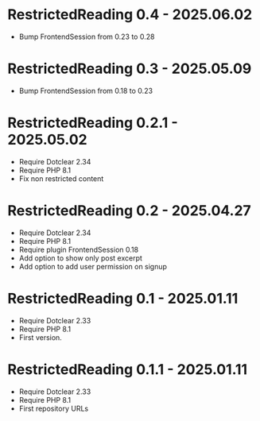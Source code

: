 RestrictedReading 0.4 - 2025.06.02
===========================================================
* Bump FrontendSession from 0.23 to 0.28

RestrictedReading 0.3 - 2025.05.09
===========================================================
* Bump FrontendSession from 0.18 to 0.23

RestrictedReading 0.2.1 - 2025.05.02
===========================================================
* Require Dotclear 2.34
* Require PHP 8.1
* Fix non restricted content

RestrictedReading 0.2 - 2025.04.27
===========================================================
* Require Dotclear 2.34
* Require PHP 8.1
* Require plugin FrontendSession 0.18
* Add option to show only post excerpt
* Add option to add user permission on signup

RestrictedReading 0.1 - 2025.01.11
===========================================================
* Require Dotclear 2.33
* Require PHP 8.1
* First version.

RestrictedReading 0.1.1 - 2025.01.11
===========================================================
* Require Dotclear 2.33
* Require PHP 8.1
* First repository URLs